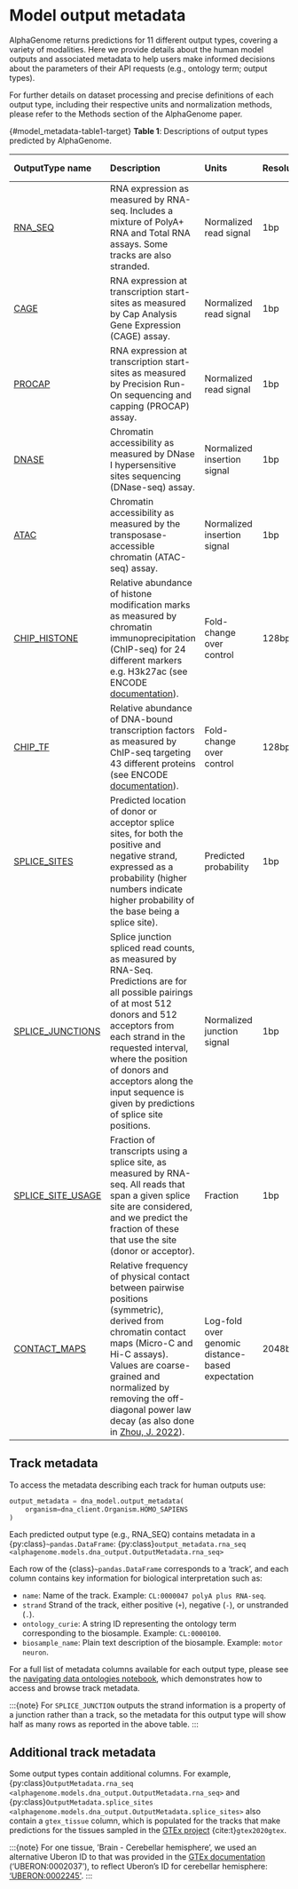 # Model output metadata

AlphaGenome returns predictions for 11 different output types, covering a
variety of modalities. Here we provide details about the human model outputs and
associated metadata to help users make informed decisions about the parameters
of their API requests (e.g., ontology term; output types).

For further details on dataset processing and precise definitions of each output
type, including their respective units and normalization methods, please refer
to the Methods section of the AlphaGenome paper.

<!-- mdformat off(Turn off mdformat to retain grid card syntax.) -->
<!-- mdlint off(LINK_ID) -->

{#model_metadata-table1-target}
**Table 1**: Descriptions of output types predicted by AlphaGenome.

| OutputType name | Description | Units | Resolution | Unique biosamples | Total tracks |
| :--- | :--- | :--- | :--- | :--- | :--- |
| [RNA\_SEQ](#alphagenome.models.dna_output.OutputType.RNA_SEQ) | RNA expression as measured by RNA-seq. Includes a mixture of PolyA+ RNA and Total RNA assays. Some tracks are also stranded. | Normalized read signal | 1bp | 285 | 667 |
| [CAGE](#alphagenome.models.dna_output.OutputType.CAGE) | RNA expression at transcription start-sites as measured by Cap Analysis Gene Expression (CAGE) assay. | Normalized read signal | 1bp | 264 | 546 |
| [PROCAP](#alphagenome.models.dna_output.OutputType.PROCAP) | RNA expression at transcription start-sites as measured by Precision Run-On sequencing and capping (PROCAP) assay. | Normalized read signal | 1bp | 6 | 12 |
| [DNASE](#alphagenome.models.dna_output.OutputType.DNASE) | Chromatin accessibility as measured by DNase I hypersensitive sites sequencing (DNase-seq) assay. | Normalized insertion signal | 1bp | 305 | 305 |
| [ATAC](#alphagenome.models.dna_output.OutputType.ATAC) | Chromatin accessibility as measured by the transposase-accessible chromatin (ATAC-seq) assay. | Normalized insertion signal | 1bp | 167 | 167 |
| [CHIP\_HISTONE](#alphagenome.models.dna_output.OutputType.CHIP_HISTONE) | Relative abundance of histone modification marks as measured by chromatin immunoprecipitation (ChIP-seq) for 24 different markers e.g. H3k27ac (see ENCODE [documentation](https://www.encodeproject.org/chip-seq/histone/)). | Fold-change over control | 128bp | 219 | 1116 |
| [CHIP\_TF](#alphagenome.models.dna_output.OutputType.CHIP_TF) | Relative abundance of DNA-bound transcription factors as measured by ChIP-seq targeting 43 different proteins (see ENCODE [documentation](https://www.encodeproject.org/chip-seq/transcription_factor/)). | Fold-change over control | 128bp | 163 | 1617 |
| [SPLICE\_SITES](#alphagenome.models.dna_output.OutputType.SPLICE_SITES) | Predicted location of donor or acceptor splice sites, for both the positive and negative strand, expressed as a probability (higher numbers indicate higher probability of the base being a splice site). | Predicted probability | 1bp | NA | 4 |
| [SPLICE\_JUNCTIONS](#alphagenome.models.dna_output.OutputType.SPLICE_JUNCTIONS) | Splice junction spliced read counts, as measured by RNA-Seq. Predictions are for all possible pairings of at most 512 donors and 512 acceptors from each strand in the requested interval, where the position of donors and acceptors along the input sequence is given by predictions of splice site positions. | Normalized junction signal | 1bp | 282 | 734 |
| [SPLICE\_SITE\_USAGE](#alphagenome.models.dna_output.OutputType.SPLICE_SITE_USAGE) | Fraction of transcripts using a splice site, as measured by RNA-seq. All reads that span a given splice site are considered, and we predict the fraction of these that use the site (donor or acceptor). | Fraction | 1bp | 282 | 734 |
| [CONTACT\_MAPS](#alphagenome.models.dna_output.OutputType.CONTACT_MAPS) | Relative frequency of physical contact between pairwise positions (symmetric), derived from chromatin contact maps (Micro-C and Hi-C assays). Values are coarse-grained and normalized by removing the off-diagonal power law decay (as also done in [Zhou, J. 2022](https://www.nature.com/articles/s41588-022-01065-4)). | Log-fold over genomic distance-based expectation | 2048bp | 12 | 28 |
<!-- mdlint on -->
<!-- mdformat on -->

## Track metadata

To access the metadata describing each track for human outputs use:

```py
output_metadata = dna_model.output_metadata(
    organism=dna_client.Organism.HOMO_SAPIENS
)
```

Each predicted output type (e.g., RNA\_SEQ) contains metadata in a
{py:class}`~pandas.DataFrame`: {py:class}`output_metadata.rna_seq
<alphagenome.models.dna_output.OutputMetadata.rna_seq>`

Each row of the {class}`~pandas.DataFrame` corresponds to a ‘track’, and each
column contains key information for biological interpretation such as:

*   `name`: Name of the track. Example: `CL:0000047 polyA plus RNA-seq`.
*   `strand` Strand of the track, either positive (`+`), negative (`-`), or
    unstranded (`.`).
*   `ontology_curie`: A string ID representing the ontology term corresponding
    to the biosample. Example: `CL:0000100`.
*   `biosample_name`: Plain text description of the biosample. Example: `motor
    neuron`.

For a full list of metadata columns available for each output type, please see
the [navigating data ontologies notebook](colabs/tissue_ontology_mapping), which
demonstrates how to access and browse track metadata.

<!-- mdformat off(Turn off mdformat to retain myst syntax.) -->

:::{note} For `SPLICE_JUNCTION` outputs the strand information is a property of
a junction rather than a track, so the metadata for this output type will show
half as many rows as reported in the above table.
:::

<!-- mdformat on -->

## Additional track metadata

Some output types contain additional columns. For example,
{py:class}`OutputMetadata.rna_seq
<alphagenome.models.dna_output.OutputMetadata.rna_seq>` and
{py:class}`OutputMetadata.splice_sites
<alphagenome.models.dna_output.OutputMetadata.splice_sites>` also contain a
`gtex_tissue` column, which is populated for the tracks that make predictions
for the tissues sampled in the
[GTEx project](https://gtexportal.org/home/samplingSitePage)
{cite:t}`gtex2020gtex`.

<!-- mdformat off(Turn off mdformat to retain myst syntax.) -->
:::{note} For one tissue,
’Brain \- Cerebellar hemisphere’, we used an alternative Uberon ID to that was
provided in the
[GTEx documentation](https://gtexportal.org/home/samplingSitePage)
(‘UBERON:0002037’), to reflect Uberon’s ID for cerebellar hemisphere:
[‘UBERON:0002245'](https://www.ebi.ac.uk/ols4/ontologies/uberon/classes/http%253A%252F%252Fpurl.obolibrary.org%252Fobo%252FUBERON_0002245).
:::

<!-- mdformat on -->
